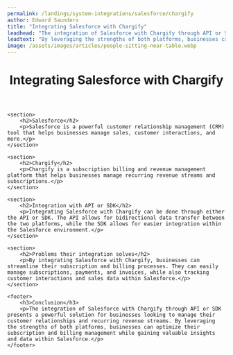```yaml
---
permalink: /landings/system-integrations/salesforce/chargify
author: Edward Saunders
title: "Integrating Salesforce with Chargify"
leadhead: "The integration of Salesforce with Chargify through API or SDK presents a powerful solution for businesses looking to manage their customer relationships and recurring revenue streams"
leadtext: "By leveraging the strengths of both platforms, businesses can optimize their subscription and billing management while gaining valuable insights and data within Salesforce."
image: /assets/images/articles/people-sitting-near-table.webp
---
```

<div class="arttext">	<header>
		<h1>Integrating Salesforce with Chargify</h1>
	</header>

	<section>
		<h2>Salesforce</h2>
		<p>Salesforce is a powerful customer relationship management (CRM) tool that helps businesses manage sales, customer interactions, and more.</p>
	</section>

	<section>
		<h2>Chargify</h2>
		<p>Chargify is a subscription billing and revenue management platform that helps businesses manage recurring revenue streams and subscriptions.</p>
	</section>

	<section>
		<h2>Integration with API or SDK</h2>
		<p>Integrating Salesforce with Chargify can be done through either the API or SDK. The API allows for bidirectional data transfer between the two platforms, while the SDK allows for easier integration within the Salesforce environment.</p>
	</section>

	<section>
		<h2>Problems their integration solves</h2>
		<p>By integrating Salesforce with Chargify, businesses can streamline their subscription and billing processes. They can easily manage subscriptions, payments, and invoices, while also tracking customer interactions and sales data within Salesforce.</p>
	</section>

	<footer>
		<h3>Conclusion</h3>
		<p>The integration of Salesforce with Chargify through API or SDK presents a powerful solution for businesses looking to manage their customer relationships and recurring revenue streams. By leveraging the strengths of both platforms, businesses can optimize their subscription and billing management while gaining valuable insights and data within Salesforce.</p>
	</footer>

</div>